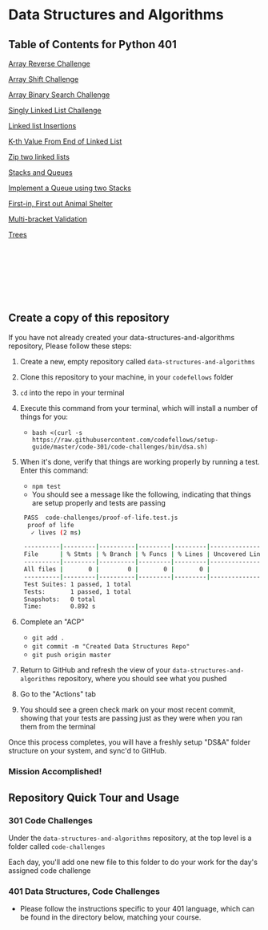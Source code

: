 # Data Structures and Algorithms

## Table of Contents for Python 401
[Array Reverse Challenge](python/challenges/array_reverse/array_reverse.py)

[Array Shift Challenge](python/challenges/array_shift/array_shift.py)

[Array Binary Search Challenge](python/challenges/array_binary_search/array_binary_search.py)
 
[Singly Linked List Challenge](python/challenges/linked_list/linked_list.py)
   
[Linked list Insertions](python/challenges/linked_list/linked_list.py)

[K-th Value From End of Linked List](python/challenges/linked_list/linked_list.py)

[Zip two linked lists](python/challenges/ll_zip/ll_zip.py)

[Stacks and Queues](python/challenges/stacks_and_queues/stacks_and_queues.py)
   
[Implement a Queue using two Stacks](python/challenges/queue_with_stacks/queue_with_stacks.py)
  
[First-in, First out Animal Shelter](python/challenges/fifo_animal_shelter/fifo_animal_shelter.py)

[Multi-bracket Validation](python/challenges/multi_bracket_validation/multi_bracket_validation.py)

[Trees](python/challenges/tree/tree.py)



<br>
<br>
<br>
<br>
<br>
<br>

## Create a copy of this repository

If you have not already created your data-structures-and-algorithms repository, Please follow these steps:

1. Create a new, empty repository called `data-structures-and-algorithms`
1. Clone this repository to your machine, in your `codefellows` folder
1. `cd` into the repo in your terminal
1. Execute this command from your terminal, which will install a number of things for you:
   - `bash <(curl -s https://raw.githubusercontent.com/codefellows/setup-guide/master/code-301/code-challenges/bin/dsa.sh)`
1. When it's done, verify that things are working properly by running a test. Enter this command:
   - `npm test`
   - You should see a message like the following, indicating that things are setup properly and tests are passing

   ```bash
    PASS  code-challenges/proof-of-life.test.js
     proof of life
      ✓ lives (2 ms)

    ----------|---------|----------|---------|---------|-------------------
    File      | % Stmts | % Branch | % Funcs | % Lines | Uncovered Line #s
    ----------|---------|----------|---------|---------|-------------------
    All files |       0 |        0 |       0 |       0 |
    ----------|---------|----------|---------|---------|-------------------
    Test Suites: 1 passed, 1 total
    Tests:       1 passed, 1 total
    Snapshots:   0 total
    Time:        0.892 s
   ```

1. Complete an "ACP"
   - `git add .`
   - `git commit -m "Created Data Structures Repo"`
   - `git push origin master`
1. Return to GitHub and refresh the view of your `data-structures-and-algorithms` repository, where you should see what you pushed
1. Go to the "Actions" tab
1. You should see a green check mark on your most recent commit, showing that your tests are passing just as they were when you ran them from the terminal

Once this process completes, you will have a freshly setup "DS&A" folder structure on your system, and sync'd to GitHub.


### Mission Accomplished!


## Repository Quick Tour and Usage

### 301 Code Challenges

Under the `data-structures-and-algorithms` repository, at the top level is a folder called `code-challenges`

Each day, you'll add one new file to this folder to do your work for the day's assigned code challenge

### 401 Data Structures, Code Challenges

- Please follow the instructions specific to your 401 language, which can be found in the directory below, matching your course.